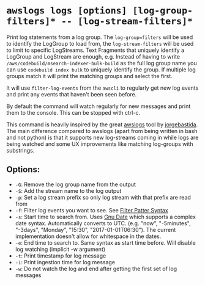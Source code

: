 # `awslogs logs [options] [log-group-filters]* -- [log-stream-filters]*`

Print log statements from a log group. The `log-group=filters` will be used to identify the LogGroup to load from, the `log-stream-filters` will be used to limit to specific LogStreams. Text Fragments that uniquely identify a LogGroup and LogStream are enough, e.g. Instead of having to write `/aws/codebuild/msearch-indexer-bulk-build`
as the full log group name you can use `codebuild index bulk` to uniquely identify the group.
If multiple log groups match it will print the matching groups and select the first.

It will use `filter-log-events` from the `awscli` to regularly get new log events and print any events that
haven't been seen before.

By default the command will watch regularly for new messages and print them to the console.
This can be stopped with ctrl-c.

This command is heavily inspired by the great [awslogs](https://github.com/jorgebastida/awslogs)
tool by [jorgebastida](https://github.com/jorgebastida). The main difference compared to awslogs (apart from being
written in bash and not python) is that it supports new log-streams coming in while logs are being watched and
some UX improvements like matching log-groups with substrings.

## Options:

* `-G`: Remove the log group name from the output
* `-S`: Add the stream name to the log output
* `-p`: Set a log stream prefix so only log stream with that prefix are read from
* `-f`: Filter log events you want to see.
        See [Filter Patter Syntax](http://docs.aws.amazon.com/AmazonCloudWatch/latest/logs/FilterAndPatternSyntax.html)
* `-s`: Start time to search from. Uses [Gnu Date](https://www.gnu.org/software/coreutils/manual/html_node/Options-for-date.html#Options-for-date) which supports a complex date syntax. Automatically converts to UTC.
        (e.g. "now", "-5minutes", "-3days", "Monday", "15:30", "2017-01-01T06:30"). The current implementation doesn't allow for whitespace in the dates.
* `-e`: End time to search to. Same syntax as start time before. Will disable log watching (implicit -w argument)
* `-t`: Print timestamp for log message
* `-i`: Print ingestion time for log message
* `-w`: Do not watch the log and end after getting the first set of log messages
